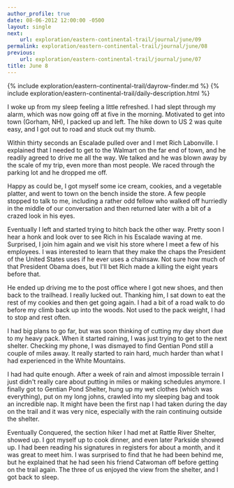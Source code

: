 ```yaml
---
author_profile: true
date: 08-06-2012 12:00:00 -0500
layout: single
next:
    url: exploration/eastern-continental-trail/journal/june/09
permalink: exploration/eastern-continental-trail/journal/june/08
previous:
    url: exploration/eastern-continental-trail/journal/june/07
title: June 8
---
```

{% include exploration/eastern-continental-trail/dayrow-finder.md %}
{% include exploration/eastern-continental-trail/daily-description.html %}

I woke up from my sleep feeling a little refreshed. I had slept through my alarm, which was now going off at five in the morning. Motivated to get into town (Gorham, NH), I packed up and left. The hike down to US 2 was quite easy, and I got out to road and stuck out my thumb.

Within thirty seconds an Escalade pulled over and I met Rich Labonville. I explained that I needed to get to the Walmart on the far end of town, and he readily agreed to drive me all the way. We talked and he was blown away by the scale of my trip, even more than most people. We raced through the parking lot and he dropped me off.

Happy as could be, I got myself some ice cream, cookies, and a vegetable platter, and went to town on the bench inside the store. A few people stopped to talk to me, including a rather odd fellow who walked off hurriedly in the middle of our conversation and then returned later with a bit of a crazed look in his eyes.

Eventually I left and started trying to hitch back the other way. Pretty soon I hear a honk and look over to see Rich in his Escalade waving at me. Surprised, I join him again and we visit his store where I meet a few of his employees. I was interested to learn that they make the chaps the President of the United States uses if he ever uses a chainsaw. Not sure how much of that President Obama does, but I'll bet Rich made a killing the eight years before that.

He ended up driving me to the post office where I got new shoes, and then back to the trailhead. I really lucked out. Thanking him, I sat down to eat the rest of my cookies and then get going again. I had a bit of a road walk to do before my climb back up into the woods. Not used to the pack weight, I had to stop and rest often.

I had big plans to go far, but was soon thinking of cutting my day short due to my heavy pack. When it started raining, I was just trying to get to the next shelter. Checking my phone, I was dismayed to find Gentian Pond still a couple of miles away. It really started to rain hard, much harder than what I had experienced in the White Mountains.

I had had quite enough. After a week of rain and almost impossible terrain I just didn't really care about putting in miles or making schedules anymore. I finally got to Gentian Pond Shelter, hung up my wet clothes (which was everything), put on my long johns, crawled into my sleeping bag and took an incredible nap. It might have been the first nap I had taken during the day on the trail and it was very nice, especially with the rain continuing outside the shelter.

Eventually Conquered, the section hiker I had met at Rattle River Shelter, showed up. I got myself up to cook dinner, and even later Parkside showed up. I had been reading his signatures in registers for about a month, and it was great to meet him. I was surprised to find that he had been behind me, but he explained that he had seen his friend Catwoman off before getting on the trail again. The three of us enjoyed the view from the shelter, and I got back to sleep.